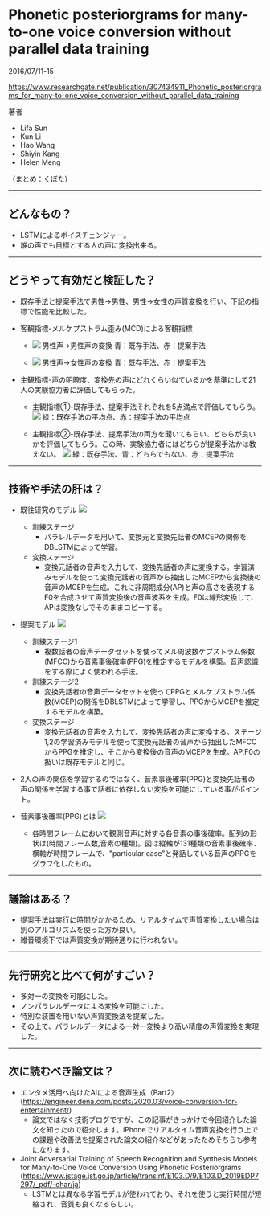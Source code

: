 Phonetic posteriorgrams for many-to-one voice conversion without parallel data training
===

2016/07/11-15 

https://www.researchgate.net/publication/307434911_Phonetic_posteriorgrams_for_many-to-one_voice_conversion_without_parallel_data_training


著者
* Lifa Sun
* Kun Li
* Hao Wang
* Shiyin Kang
* Helen Meng

（まとめ：くぼた）

---

## どんなもの？
+ LSTMによるボイスチェンジャー。
+ 誰の声でも目標とする人の声に変換出来る。

---

## どうやって有効だと検証した？

+ 既存手法と提案手法で男性→男性、男性→女性の声質変換を行い、下記の指標で性能を比較した。
+ 客観指標-メルケプストラム歪み(MCD)による客観指標
    + ![](./fig6.png) 男性声→男性声の変換 青：既存手法、赤：提案手法

    + ![](./fig7.png) 男性声→女性声の変換 青：既存手法、赤：提案手法

+ 主観指標-声の明瞭度、変換先の声にどれくらい似ているかを基準にして21人の実験協力者に評価してもらった。
    + 主観指標①-既存手法、提案手法それぞれを5点満点で評価してもらう。
    ![](./fig8.png)
    緑：既存手法の平均点、赤：提案手法の平均点

    + 主観指標②-既存手法、提案手法の両方を聞いてもらい、どちらが良いかを評価してもらう。この時、実験協力者にはどちらが提案手法かは教えない。
    ![](./fig9.png)
    緑：既存手法、青：どちらでもない、赤：提案手法
---

## 技術や手法の肝は？

+ 既往研究のモデル ![](./fig2.png)
    + 訓練ステージ
        + パラレルデータを用いて、変換元と変換先話者のMCEPの関係をDBLSTMによって学習。
    + 変換ステージ
        + 変換元話者の音声を入力して、変換先話者の声に変換する。学習済みモデルを使って変換元話者の音声から抽出したMCEPから変換後の音声のMCEPを生成。これに非周期成分(AP)と声の高さを表現するF0を合成させて声質変換後の音声波系を生成。F0は線形変換して、APは変換なしでそのままコピーする。

+ 提案モデル ![](./fig5.png)
    + 訓練ステージ1
        + 複数話者の音声データセットを使ってメル周波数ケプストラム係数(MFCC)から音素事後確率(PPG)を推定するモデルを構築。音声認識をする際によく使われる手法。
    + 訓練ステージ2
        + 変換先話者の音声データセットを使ってPPGとメルケプストラム係数(MCEP)の関係をDBLSTMによって学習し、PPGからMCEPを推定するモデルを構築。
    + 変換ステージ
        + 変換元話者の音声を入力して、変換先話者の声に変換する。ステージ1,2の学習済みモデルを使って変換元話者の音声から抽出したMFCCからPPGを推定し、そこから変換後の音声のMCEPを生成。AP,F0の扱いは既存モデルと同じ。
    
+ 2人の声の関係を学習するのではなく、音素事後確率(PPG)と変換先話者の声の関係を学習する事で話者に依存しない変換を可能にしている事がポイント。

+ 音素事後確率(PPG)とは ![](./fig4.png)
    + 各時間フレームにおいて観測音声に対する各音素の事後確率。配列の形状は(時間フレーム数,音素の種類)。図は縦軸が131種類の音素事後確率、横軸が時間フレームで、"particular case"と発話している音声のPPGをグラフ化したもの。


---

## 議論はある？

+ 提案手法は実行に時間がかかるため、リアルタイムで声質変換したい場合は別のアルゴリズムを使った方が良い。
+ 雑音環境下では声質変換が期待通りに行われない。


---

## 先行研究と比べて何がすごい？

+ 多対一の変換を可能にした。
+ ノンパラレルデータによる変換を可能にした。
+ 特別な装置を用いない声質変換法を提案した。
+ その上で、パラレルデータによる一対一変換より高い精度の声質変換を実現した。

---

## 次に読むべき論文は？
+ エンタメ活用へ向けたAIによる音声生成（Part2）(https://engineer.dena.com/posts/2020.03/voice-conversion-for-entertainment/)
    + 論文ではなく技術ブログですが、この記事がきっかけで今回紹介した論文を知ったので紹介します。iPhoneでリアルタイム音声変換を行う上での課題や改善法を提案された論文の紹介などがあったためそちらも参考になります。
+ Joint Adversarial Training of Speech Recognition and Synthesis Models for Many-to-One Voice Conversion Using Phonetic Posteriorgrams (https://www.jstage.jst.go.jp/article/transinf/E103.D/9/E103.D_2019EDP7297/_pdf/-char/ja)
    + LSTMとは異なる学習モデルが使われており、それを使うと実行時間が短縮され、音質も良くなるらしい。
